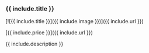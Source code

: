 ### {{ include.title }}

[![{{ include.title }}]({{ include.image }})]({{ include.url }})

[{{ include.price }}]({{ include.url }})

{{ include.description }}
